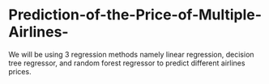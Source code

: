 # Prediction-of-the-Price-of-Multiple-Airlines-
We will be using 3 regression methods namely linear regression, decision tree regressor, and random forest regressor to predict different airlines prices.
